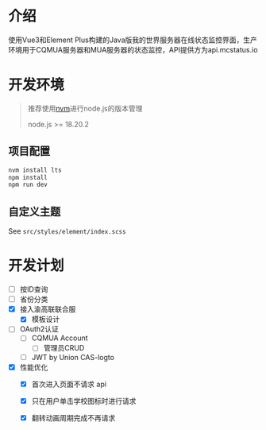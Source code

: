 # 介绍

使用Vue3和Element Plus构建的Java版我的世界服务器在线状态监控界面，生产环境用于CQMUA服务器和MUA服务器的状态监控，API提供方为api.mcstatus.io



# 开发环境

> 推荐使用[nvm](https://github.com/nvm-sh/nvm)进行node.js的版本管理
>
> node.js >= 18.20.2



## 项目配置

```bash
nvm install lts
npm install
npm run dev
```



## 自定义主题

See `src/styles/element/index.scss`



# 开发计划

- [ ] 按ID查询
- [ ] 省份分类
- [x] 接入渝高联联合服
    - [x] 模板设计
- [ ] OAuth2认证
    - [ ] CQMUA Account
        - [ ] 管理员CRUD
    - [ ] JWT by Union CAS-logto
- [x] 性能优化
    - [x] 首次进入页面不请求 api
    - [x] 只在用户单击学校图标时进行请求
    - [x] 翻转动画周期完成不再请求

